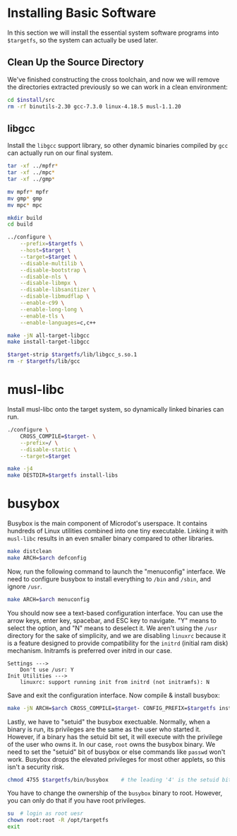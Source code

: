 # Installing Basic Software

In this section we will install the essential system software programs into
`$targetfs`, so the system can actually be used later.

## Clean Up the Source Directory

We've finished constructing the cross toolchain, and now we will remove the
directories extracted previously so we can work in a clean environment:

```bash
cd $install/src
rm -rf binutils-2.30 gcc-7.3.0 linux-4.18.5 musl-1.1.20
```

## libgcc

Install the `libgcc` support library, so other dynamic binaries compiled by
`gcc` can actually run on our final system.

```bash
tar -xf ../mpfr*
tar -xf ../mpc*
tar -xf ../gmp*

mv mpfr* mpfr
mv gmp* gmp
mv mpc* mpc

mkdir build
cd build

../configure \
	--prefix=$targetfs \
	--host=$target \
	--target=$target \
	--disable-multilib \
	--disable-bootstrap \
	--disable-nls \
	--disable-libmpx \
	--disable-libsanitizer \
	--disable-libmudflap \
	--enable-c99 \
	--enable-long-long \
	--enable-tls \
	--enable-languages=c,c++

make -jN all-target-libgcc	
make install-target-libgcc

$target-strip $targetfs/lib/libgcc_s.so.1
rm -r $targetfs/lib/gcc
```

# musl-libc

Install musl-libc onto the target system, so dynamically linked binaries can
run.

```bash
./configure \
	CROSS_COMPILE=$target- \
	--prefix=/ \
	--disable-static \
	--target=$target

make -j4
make DESTDIR=$targetfs install-libs
```

# busybox

Busybox is the main component of Microdot's userspace. It contains hundreds of
Linux utilities combined into one tiny executable. Linking it with `musl-libc`
results in an even smaller binary compared to other libraries.

```bash
make distclean
make ARCH=$arch defconfig

```

Now, run the following command to launch the "menuconfig" interface. We need to
configure busybox to install everything to `/bin` and `/sbin`, and ignore `/usr`.

```bash
make ARCH=$arch menuconfig
```

You should now see a text-based configuration interface. You can use the arrow keys,
enter key, spacebar, and ESC key to navigate. "Y" means to select the option, and "N"
means to deselect it. We aren't using the `/usr` directory for the sake of simplicity,
and we are disabling `linuxrc` because it is a feature designed to provide
compatibility for the `initrd` (initial ram disk) mechanism. Initramfs is preferred
over initrd in our case.

```
Settings --->
	Don't use /usr: Y
Init Utilities --->
	linuxrc: support running init from initrd (not initramfs): N
```

Save and exit the configuration interface. Now compile & install busybox:

```bash
make -jN ARCH=$arch CROSS_COMPILE=$target- CONFIG_PREFIX=$targetfs install
```

Lastly, we have to "setuid" the busybox exectuable. Normally, when a binary
is run, its privileges are the same as the user who started it. However, if
a binary has the setuid bit set, it will execute with the privilege
of the user who owns it. In our case, `root` owns the busybox binary. We need
to set the "setuid" bit of busybox or else commands like `passwd` won't work.
Busybox drops the elevated privileges for most other applets, so this isn't a
security risk.

```bash
chmod 4755 $targetfs/bin/busybox	# the leading '4' is the setuid bit
```

You have to change the ownership of the `busybox` binary to root. However,
you can only do that if you have root privileges.

```bash
su	# login as root uesr
chown root:root -R /opt/targetfs
exit
```





